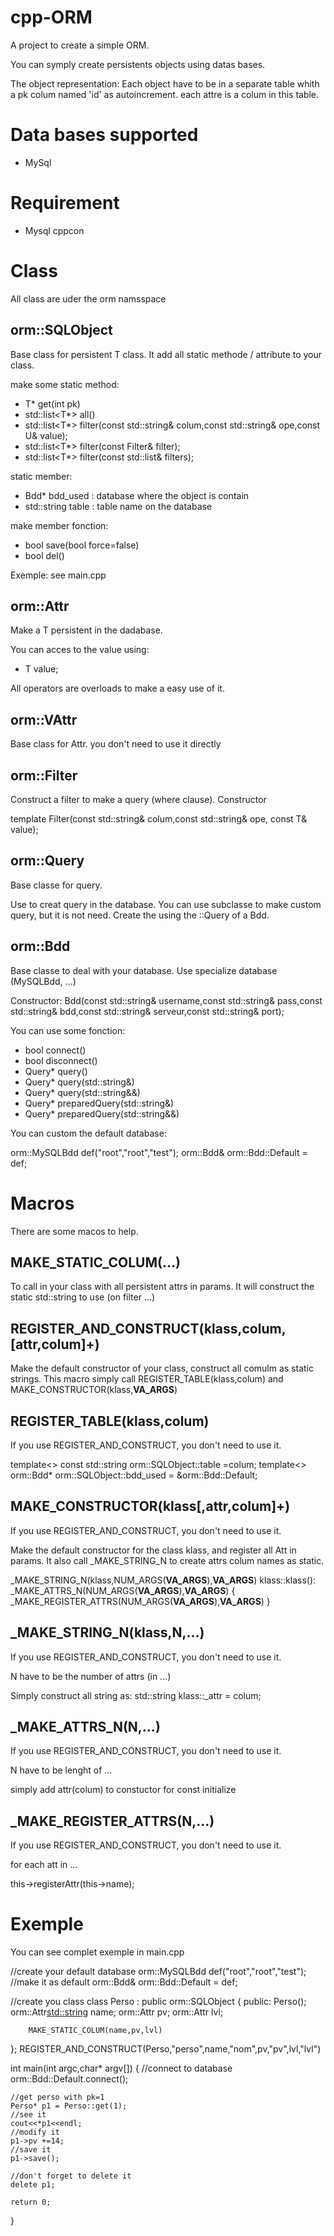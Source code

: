 cpp-ORM
=======

A project to create a simple ORM.

You can symply create persistents objects using datas bases.

The object representation:
    Each object have to be in a separate table whith a pk colum named 'id' as autoincrement.
    each attre is a colum in this table.

Data bases supported
=====================

* MySql


Requirement
===========

* Mysql cppcon


Class
=====

All class are uder the orm namsspace


orm::SQLObject<T>
-----------------

Base class for persistent T class. It add all static methode / attribute to your class.

make some static method:
* T* get(int pk)
* std::list\<T*\> all()
* std::list\<T*\> filter(const std::string& colum,const std::string& ope,const U& value);
* std::list\<T*\> filter(const Filter& filter);
* std::list\<T*\> filter(const std::list<Filter>& filters);

static member:
* Bdd* bdd_used : database where the object is contain
* std::string table : table name on the database

make member fonction:
* bool save(bool force=false)
* bool del() 


Exemple: see main.cpp

orm::Attr<T>
------------

Make a T persistent in the dadabase.

You can acces to the value using:
* T value;


All operators are overloads to make a easy use of it.

orm::VAttr
----------

Base class for Attr. you don't need to use it directly


orm::Filter
-----------

Construct a filter to make a query (where clause). Constructor 

template<typename T>
Filter(const std::string& colum,const std::string& ope, const T& value);


orm::Query
----------
Base classe for query.

Use to creat query in the database. You can use subclasse to make custom query, but it is not need. Create the using the ::Query of a Bdd.


orm::Bdd
---------

Base classe to deal with your database. Use specialize database (MySQLBdd, ...)

Constructor:
Bdd(const std::string& username,const std::string& pass,const std::string& bdd,const std::string& serveur,const std::string& port);


You can use some fonction:
* bool connect()
* bool disconnect()
* Query* query()
* Query* query(std::string&)
* Query* query(std::string&&)
* Query* preparedQuery(std::string&)
* Query* preparedQuery(std::string&&)


You can custom the default database:

orm::MySQLBdd def("root","root","test");
orm::Bdd& orm::Bdd::Default = def;

Macros
======

There are some macos to help.

MAKE_STATIC_COLUM(...)
----------------------

To call in your class with all persistent attrs in params. It will construct the static std::string to use (on filter ...)


REGISTER_AND_CONSTRUCT(klass,colum,[attr,colum]+)
-------------------------------------------------

Make the default constructor of your class, construct all comulm as static strings.
This macro simply call REGISTER_TABLE(klass,colum) and MAKE_CONSTRUCTOR(klass,__VA_ARGS__)


REGISTER_TABLE(klass,colum)
------------------------------

If you use REGISTER_AND_CONSTRUCT, you don't need to use it.

template<>
const std::string orm::SQLObject<klass>::table =colum;
template<>
orm::Bdd* orm::SQLObject<klass>::bdd_used = &orm::Bdd::Default;


MAKE_CONSTRUCTOR(klass[,attr,colum]+)
--------------------------------------

If you use REGISTER_AND_CONSTRUCT, you don't need to use it.

Make the default constructor for the class klass, and register all Att in params. It also call _MAKE_STRING_N to create attrs colum names as static.

 _MAKE_STRING_N(klass,NUM_ARGS(__VA_ARGS__),__VA_ARGS__)
klass::klass(): _MAKE_ATTRS_N(NUM_ARGS(__VA_ARGS__),__VA_ARGS__)
{
 _MAKE_REGISTER_ATTRS(NUM_ARGS(__VA_ARGS__),__VA_ARGS__)
}


 _MAKE_STRING_N(klass,N,...)
----------------------------
If you use REGISTER_AND_CONSTRUCT, you don't need to use it.

N have to be the number of attrs (in ...)

Simply construct all string as:
std::string klass::_attr = colum;


_MAKE_ATTRS_N(N,...)
--------------------
If you use REGISTER_AND_CONSTRUCT, you don't need to use it.

N have to be lenght of ...

simply add attr(colum) to constuctor for const initialize


_MAKE_REGISTER_ATTRS(N,...)
---------------------------------------
If you use REGISTER_AND_CONSTRUCT, you don't need to use it.

for each att in ...

this->registerAttr(this->name);



Exemple
=======

You can see complet exemple in main.cpp

//create your default database
orm::MySQLBdd def("root","root","test");
//make it as default
orm::Bdd& orm::Bdd::Default = def;

//create you class
class Perso : public orm::SQLObject<Perso>
{
    public:
        Perso();
        orm::Attr<std::string> name;
        orm::Attr<int> pv;
        orm::Attr<int> lvl;

        MAKE_STATIC_COLUM(name,pv,lvl)
};
REGISTER_AND_CONSTRUCT(Perso,"perso",name,"nom",pv,"pv",lvl,"lvl")

int main(int argc,char* argv[])
{
    //connect to database
    orm::Bdd::Default.connect();

    //get perso with pk=1
    Perso* p1 = Perso::get(1);
    //see it
    cout<<*p1<<endl;
    //modify it
    p1->pv +=14;
    //save it
    p1->save();

    //don't forget to delete it
    delete p1;

    return 0;
}


